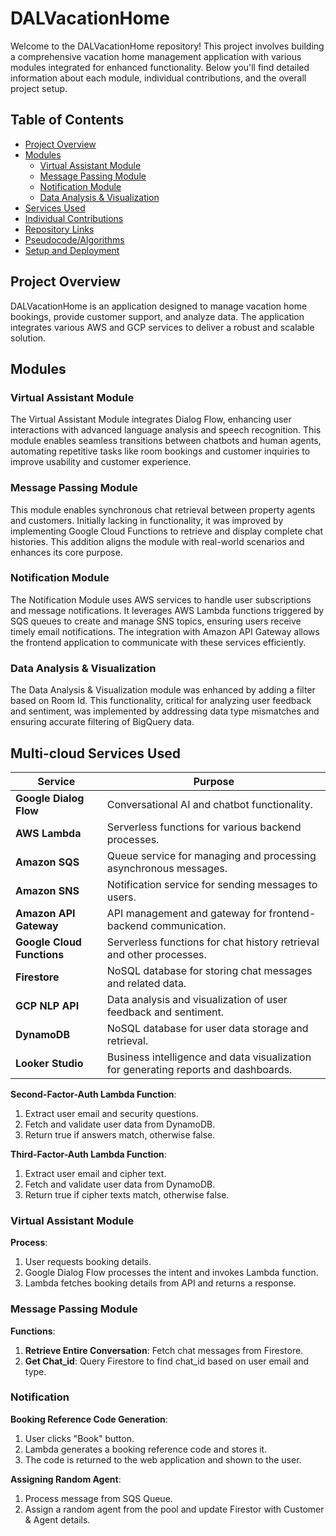 # DALVacationHome

Welcome to the DALVacationHome repository! This project involves building a comprehensive vacation home management application with various modules integrated for enhanced functionality. Below you'll find detailed information about each module, individual contributions, and the overall project setup.

## Table of Contents
- [Project Overview](#project-overview)
- [Modules](#modules)
  - [Virtual Assistant Module](#virtual-assistant-module)
  - [Message Passing Module](#message-passing-module)
  - [Notification Module](#notification-module)
  - [Data Analysis & Visualization](#data-analysis--visualization)
- [Services Used](#services-used)
- [Individual Contributions](#individual-contributions)
- [Repository Links](#repository-links)
- [Pseudocode/Algorithms](#pseudocodealgorithms)
- [Setup and Deployment](#setup-and-deployment)

## Project Overview

DALVacationHome is an application designed to manage vacation home bookings, provide customer support, and analyze data. The application integrates various AWS and GCP services to deliver a robust and scalable solution.

## Modules

### Virtual Assistant Module

The Virtual Assistant Module integrates Dialog Flow, enhancing user interactions with advanced language analysis and speech recognition. This module enables seamless transitions between chatbots and human agents, automating repetitive tasks like room bookings and customer inquiries to improve usability and customer experience.

### Message Passing Module

This module enables synchronous chat retrieval between property agents and customers. Initially lacking in functionality, it was improved by implementing Google Cloud Functions to retrieve and display complete chat histories. This addition aligns the module with real-world scenarios and enhances its core purpose.

### Notification Module

The Notification Module uses AWS services to handle user subscriptions and message notifications. It leverages AWS Lambda functions triggered by SQS queues to create and manage SNS topics, ensuring users receive timely email notifications. The integration with Amazon API Gateway allows the frontend application to communicate with these services efficiently.

### Data Analysis & Visualization

The Data Analysis & Visualization module was enhanced by adding a filter based on Room Id. This functionality, critical for analyzing user feedback and sentiment, was implemented by addressing data type mismatches and ensuring accurate filtering of BigQuery data.

## Multi-cloud Services Used

| Service                  | Purpose                                                                 |
|--------------------------|-------------------------------------------------------------------------|
| **Google Dialog Flow**        | Conversational AI and chatbot functionality.                       |
| **AWS Lambda**           | Serverless functions for various backend processes.                     |
| **Amazon SQS**           | Queue service for managing and processing asynchronous messages.        |
| **Amazon SNS**           | Notification service for sending messages to users.                     |
| **Amazon API Gateway**   | API management and gateway for frontend-backend communication.           |
| **Google Cloud Functions** | Serverless functions for chat history retrieval and other processes.   |
| **Firestore**            | NoSQL database for storing chat messages and related data.              |
| **GCP NLP API**             | Data analysis and visualization of user feedback and sentiment.         |
| **DynamoDB**             | NoSQL database for user data storage and retrieval.                     |
| **Looker Studio**        | Business intelligence and data visualization for generating reports and dashboards. |

**Second-Factor-Auth Lambda Function**:
1. Extract user email and security questions.
2. Fetch and validate user data from DynamoDB.
3. Return true if answers match, otherwise false.

**Third-Factor-Auth Lambda Function**:
1. Extract user email and cipher text.
2. Fetch and validate user data from DynamoDB.
3. Return true if cipher texts match, otherwise false.

### Virtual Assistant Module

**Process**:
1. User requests booking details.
2. Google Dialog Flow processes the intent and invokes Lambda function.
3. Lambda fetches booking details from API and returns a response.

### Message Passing Module

**Functions**:
1. **Retrieve Entire Conversation**: Fetch chat messages from Firestore.
2. **Get Chat_id**: Query Firestore to find chat_id based on user email and type.

### Notification

**Booking Reference Code Generation**:
1. User clicks "Book" button.
2. Lambda generates a booking reference code and stores it.
3. The code is returned to the web application and shown to the user.

**Assigning Random Agent**:
1. Process message from SQS Queue.
2. Assign a random agent from the pool and update Firestor with Customer & Agent details.
